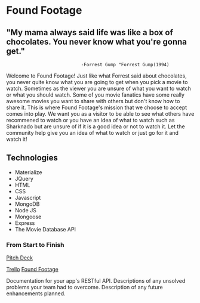 # Found Footage

## "My mama always said life was like a box of chocolates. You never know what you're gonna get."
                                -Forrest Gump "Forrest Gump(1994)

Welcome to Found Footage! Just like what Forrest said about chocolates, you never quite know what you are going to get when you pick a movie to watch. Sometimes as the viewer you are unsure of what you want to watch or what you should watch. Some of you movie fanatics have some really awesome movies you want to share with others but don't know how to share it. This is where Found Footage's mission that we choose to accept comes into play. We want you as a visitor to be able to see what others have recommened to watch or you have an idea of what to watch such as Sharknado but are unsure of if it is a good idea or not to watch it. Let the community help give you an idea of what to watch or just go for it and watch it!


## Technologies
* Materialize
* JQuery
* HTML
* CSS
* Javascript
* MongoDB
* Node JS
* Mongoose
* Express
* The Movie Database API

### From Start to Finish

[Pitch Deck](https://docs.google.com/presentation/d/1ivUFg545582M85l6xvQqF1aUiB0nsOePH5OgQVani-c/edit#slide=id.p)

[Trello](https://trello.com/b/6cEy351Q/found-footage)
[Found Footage](https://found-footage.herokuapp.com/)

Documentation for your app's RESTful API.
Descriptions of any unsolved problems your team had to overcome.
Description of any future enhancements planned.